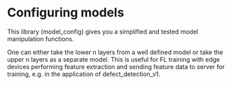 # Configuring models

This library (model_config) gives you a simplified and tested model manipulation functions. 


One can either take the lower n layers from a well defined model or take the upper n layers as a separate model. This is useful for FL training with edge devices performing feature extraction and sending feature data to server for training, e.g. in the application of defect_detection_v1. 
